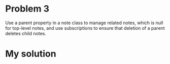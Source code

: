 # Problem 3
Use a parent property in a note class to manage related notes, which is null for top-level notes, and use subscriptions to ensure that deletion of a parent deletes child notes.

# My solution
